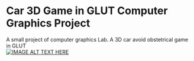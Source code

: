 # Car 3D Game in GLUT Computer Graphics Project
A small project of computer graphics Lab. A 3D car avoid obstetrical game in GLUT  
[![IMAGE ALT TEXT HERE](https://img.youtube.com/vi/YOUTUBE_VIDEO_ID_HERE/0.jpg)](https://www.youtube.com/watch?v=YOUTUBE_VIDEO_ID_HERE)

